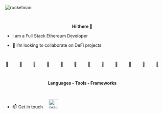 
![rocketman](https://user-images.githubusercontent.com/19872990/119971908-db0b4e80-bfb1-11eb-8f56-69c4fbf0fea5.jpg)

  
<br>
<p align="center">
  <b>Hi there 👋 </b>
</p>

- I am a Full Stack Ethereum Developer

- 👯 I’m looking to collaborate on DeFi projects

<br>

<p align="center">
🚀     &nbsp &nbsp  &nbsp &nbsp   🚀    &nbsp &nbsp  &nbsp &nbsp    🚀    &nbsp &nbsp  &nbsp &nbsp    🚀     &nbsp &nbsp   &nbsp &nbsp  🚀   &nbsp &nbsp    &nbsp &nbsp   🚀   &nbsp &nbsp    &nbsp &nbsp    🚀  &nbsp &nbsp     &nbsp &nbsp    🚀 &nbsp &nbsp    &nbsp &nbsp      🚀   &nbsp &nbsp   &nbsp &nbsp     🚀   &nbsp &nbsp   &nbsp &nbsp     🚀    &nbsp &nbsp &nbsp &nbsp      🚀
</p>
  
<br>






  


<p align="center">
<b>Languages - Tools - Frameworks </b>
</p>
<br>

- 📫 Get in touch &nbsp; &nbsp; <a href="mailto:mag.begic_nedim@yahoo.com"><img src="https://www.vectorlogo.zone/logos/yahoo/yahoo-tile.svg" width="30 px" alt="mail"></a> 
